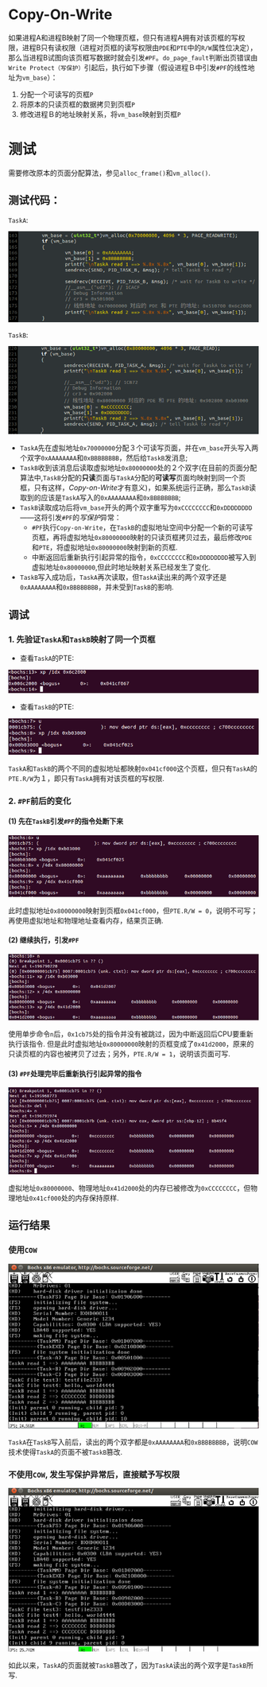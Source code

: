 # Copy-On-Write
如果进程A和进程B映射了同一个物理页框，但只有进程A拥有对该页框的写权限，进程B只有读权限（进程对页框的读写权限由`PDE`和`PTE`中的`R/W`属性位决定），那么当进程B试图向该页框写数据时就会引发`#PF`。`do_page_fault`判断出页错误由`Write Protect（写保护）`引起后，执行如下步骤（假设进程Ｂ中引发`#PF`的线性地址为`vm_base`）：

1. 分配一个可读写的页框`P`
2. 将原本的只读页框的数据拷贝到页框`P`
3. 修改进程Ｂ的地址映射关系，将`vm_base`映射到页框`P`

# 测试
需要修改原本的页面分配算法，参见`alloc_frame()`和`vm_alloc()`.

## 测试代码：
`TaskA`:

![](screenshot/codea.png)

`TaskB`:

![](screenshot/codeb.png)

- `TaskA`先在虚拟地址`0x70000000`分配３个可读写页面，并在`vm_base`开头写入两个双字`0xAAAAAAAA`和`0xBBBBBBBB`，然后给`TaskB`发消息;
- `TaskB`收到该消息后读取虚拟地址`0x80000000`处的２个双字(在目前的页面分配算法中,`TaskB`分配的**只读**页面与`TaskA`分配的**可读写**页面均映射到同一个页框，只有这样，*Copy-on-Write*才有意义)，如果系统运行正确，那么`TaskB`读取到的应该是`TaskA`写入的`0xAAAAAAAA`和`0xBBBBBBBB`;
- `TaskB`读取成功后将`vm_base`开头的两个双字重写为`0xCCCCCCCC`和`0xDDDDDDDD`——这将引发`#PF`的*写保护*异常：
	- `#PF`执行`Copy-on-Write`，在`TaskB`的虚拟地址空间中分配一个新的可读写页框，再将虚拟地址`0x80000000`映射的只读页框拷贝过去，最后修改`PDE`和`PTE`，将虚拟地址`0x80000000`映射到新的页框.
	- 中断返回后重新执行引起异常的指令，`0xCCCCCCCC`和`0xDDDDDDDD`被写入到虚拟地址`0x80000000`,但此时地址映射关系已经发生了变化.
- `TaskB`写入成功后，`TaskA`再次读取，但`TaskA`读出来的两个双字还是`0xAAAAAAAA`和`0xBBBBBBBB`，并未受到`TaskB`的影响.

## 调试
### 1. 先验证`TaskA`和`TaskB`映射了同一个页框
- 查看`TaskA`的PTE:

![](screenshot/1.png)

- 查看`TaskB`的PTE:

![](screenshot/2.png)

`TaskA`和`TaskB`的两个不同的虚拟地址都映射`0x041cf000`这个页框，但只有`TaskA`的`PTE.R/W`为１，即只有`TaskA`拥有对该页框的写权限.

### 2. `#PF`前后的变化
#### (1) 先在`TaskB`引发`#PF`的指令处断下来

![](screenshot/3.png)

此时虚拟地址`0x80000000`映射到页框`0x041cf000`，但`PTE.R/W = 0`，说明不可写；再使用虚拟地址和物理地址查看内存，结果页正确.

#### (2) 继续执行，引发`#PF`

![](screenshot/4.png)

使用单步命令`n`后，`0x1cb75`处的指令并没有被跳过，因为中断返回后CPU要重新执行该指令. 但是此时虚拟地址`0x80000000`映射的页框变成了`0x41d2000`，原来的只读页框的内容也被拷贝了过去；另外，`PTE.R/W = 1`，说明该页面可写.

#### (3) `#PF`处理完毕后重新执行引起异常的指令

![](screenshot/5.png)

虚拟地址`0x80000000`、物理地址`0x41d2000`处的内存已被修改为`0xCCCCCCCC`，但物理地址`0x41cf000`处的内存保持原样.

## 运行结果
### 使用`COW`

![](screenshot/6.png)

`TaskA`在`TaskB`写入前后，读出的两个双字都是`0xAAAAAAAA`和`0xBBBBBBBB`，说明`COW`技术使得`TaskA`的页面不被`TaskB`篡改.

### 不使用`COW`, 发生写保护异常后，直接赋予写权限

![](screenshot/7.png)

如此以来，`TaskA`的页面就被`TaskB`篡改了，因为`TaskA`读出的两个双字是`TaskB`所写.